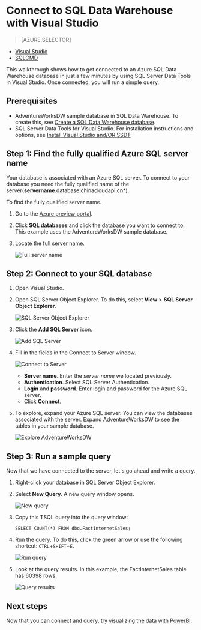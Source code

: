 <properties
   pageTitle="Connect to SQL Data Warehouse with Visual Studio | Windows Azure"
   description="Get started with connecting to SQL Data Warehouse and running some queries."
   services="sql-data-warehouse"
   documentationCenter="NA"
   authors="twounder"
   manager="barbkess"
   editor=""/>

<tags
	ms.service="sql-data-warehouse"
	ms.date="10/22/2015"
	wacn.date=""/>

# Connect to SQL Data Warehouse with Visual Studio

> [AZURE.SELECTOR]
- [Visual Studio](/documentation/articles/sql-data-warehouse-get-started-connect)
- [SQLCMD](/documentation/articles/sql-data-warehouse-get-started-connect-sqlcmd)

This walkthrough shows how to get connected to an Azure SQL Data Warehouse database in just a few minutes by using SQL Server Data Tools in Visual Studio.  Once connected, you will run a simple query.

## Prerequisites

+ AdventureWorksDW sample database in SQL Data Warehouse. To create this, see [Create a SQL Data Warehouse database](/documentation/articles/sql-data-warehouse-get-started-create). 
+ SQL Server Data Tools for Visual Studio. For installation instructions and options, see [Install Visual Studio and/OR SSDT](/documentation/articles/sql-data-warehouse-install-visual-studio)

## Step 1: Find the fully qualified Azure SQL server name

Your database is associated with an Azure SQL server. To connect to your database you need the fully qualified name of the server(**servername**.database.chinacloudapi.cn*).

To find the fully qualified server name.

1. Go to the [Azure preview portal](https://manage.windowsazure.cn).
2. Click **SQL databases** and click the database you want to connect to. This example uses the AdventureWorksDW sample database.
3. Locate the full server name.

    ![Full server name][1]

## Step 2: Connect to your SQL database

1. Open Visual Studio.
2. Open SQL Server Object Explorer. To do this, select **View** > **SQL Server Object Explorer**.
 
    ![SQL Server Object Explorer][2]

3. Click the **Add SQL Server** icon.

    ![Add SQL Server][3]

1. Fill in the fields in the Connect to Server window.

    ![Connect to Server][4]

    - **Server name**. Enter the *server name* we located previously.
    - **Authentication**. Select SQL Server Authentication.
    - **Login** and **password**. Enter login and password for the Azure SQL server.
    - Click **Connect**.

1. To explore, expand your Azure SQL server. You can view the databases associated with the server. Expand AdventureWorksDW to see the tables in your sample database.

    ![Explore AdventureWorksDW][5]


## Step 3: Run a sample query

Now that we have connected to the server, let's go ahead and write a query. 

1. Right-click your database in SQL Server Object Explorer. 

2. Select **New Query**. A new query window opens.

    ![New query][6]

3. Copy this TSQL query into the query window:

	```
	SELECT COUNT(*) FROM dbo.FactInternetSales;
	```

4. Run the query. To do this, click the green arrow or use the following shortcut: `CTRL`+`SHIFT`+`E`.

    ![Run query][7]

1. Look at the query results. In this example, the FactInternetSales table has 60398 rows.

    ![Query results][8]

## Next steps

Now that you can connect and query, try [visualizing the data with PowerBI][].

[visualizing the data with PowerBI]: ./sql-data-warehouse-get-started-visualize-with-power-bi.md  


<!--Image references-->

[1]: ./media/sql-data-warehouse-get-started-connect/get-server-name.png
[2]: ./media/sql-data-warehouse-get-started-connect/open-ssdt.png
[3]: ./media/sql-data-warehouse-get-started-connect/add-server.png
[4]: ./media/sql-data-warehouse-get-started-connect/connection-dialog.png
[5]: ./media/sql-data-warehouse-get-started-connect/explore-sample.png
[6]: ./media/sql-data-warehouse-get-started-connect/new-query2.png
[7]: ./media/sql-data-warehouse-get-started-connect/run-query.png
[8]: ./media/sql-data-warehouse-get-started-connect/query-results.png